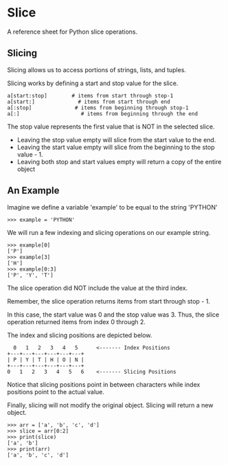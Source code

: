 # Slice
A reference sheet for Python slice operations.

## Slicing 
Slicing allows us to access portions of strings, lists, and tuples.

Slicing works by defining a start and stop value for the slice. 

```
a[start:stop]        # items from start through stop-1
a[start:]              # items from start through end 
a[:stop]              # items from beginning through stop-1
a[:]                    # items from beginning through the end 
```
The stop value represents the first value that is NOT in the selected slice. 

- Leaving the stop value empty will slice from the start value to the end.
- Leaving the start value empty will slice from the beginning to the stop value - 1.
- Leaving both stop and start values empty will return a copy of the entire object

## An Example
Imagine we define a variable 'example' to be equal to the string 'PYTHON'

```
>>> example = 'PYTHON'
```

We will run a few indexing and slicing operations on our example string.

```
>>> example[0] 
['P']
>>> example[3] 
['H']
>>> example[0:3]
['P', 'Y', 'T']
``` 
The slice operation did NOT include the value at the third index. 

Remember, the slice operation returns items from start through stop - 1. 

In this case, the start value was 0 and the stop value was 3. 
Thus, the slice operation returned items from index 0 through 2.

The index and slicing positions are depicted below.

```
  0   1   2   3   4   5      <------- Index Positions 
+---+---+---+---+---+---+
| P | Y | T | H | O | N |
+---+---+---+---+---+---+
0   1   2   3   4   5   6    <------- Slicing Positions 
```
Notice that slicing positions point in between characters while index positions point to the actual value.


Finally, slicing will not modify the original object. Slicing will return a new object. 

```
>>> arr = ['a', 'b', 'c', 'd']
>>> slice = arr[0:2]
>>> print(slice)
['a', 'b']
>>> print(arr)
['a', 'b', 'c', 'd']
```